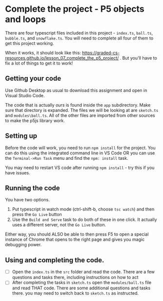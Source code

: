 # Complete the project - P5 objects and loops

There are four typescript files included in this project - `index.ts`, `ball.ts`, `bubble.ts`, and `snowflake.ts`. You will need to complete all four of them to get this project working.

When it works, it should look like this: https://graded-cs-resources.github.io/lesson_07_complete_the_p5_project/ . But you'll have to fix a lot of things to get it to work!

## Getting your code

Use Github Desktop as usual to download this assignment and open in Visual Studio Code.

The code that is actually *ours* is found inside the `app` subdirectory. Make sure that directory is expanded. The files we will be looking at are `sketch.ts` and `modules\ball.ts`. All of the other files are imported from other sources to make the p5js library work.

## Setting up

Before the code will work, you need to run `npm install` for the project. You can do this using the integrated command line in VS Code OR you can use the `Terminal->Run Task` menu and find the `npm: install` task.

You may need to restart VS code after running `npm install` - try this if you have issues.

## Running the code

You have two options. 
1. Put typescript in watch mode (ctrl-shift-b, choose `tsc watch`) and then press the `Go Live` button
2. Use the `Build and Serve` task to do both of these in one click. It actually uses a different server, not the `Go Live` button.

Either way, you should ALSO be able to then press F5 to open a special instance of Chrome that opens to the right page and gives you magic debugging power.

## Using and completing the code.

- [ ] Open the `index.ts` in the `src` folder and read the code. There are a few questions and tasks there, including instructions on how to act
- [ ] After completing the tasks in `sketch.ts` open the `modules/ball.ts` file and read THAT code. There are some additional questions and tasks there. you may need to switch back to `sketch.ts` as instructed. 